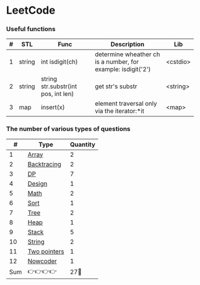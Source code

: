 LeetCode
========

###  Useful functions
| # |STL| Func | Description | Lib |
|---| ----- | ----- | ----- | ------ |
|1|string|int isdigit(ch)|determine wheather ch is a number, for example: isdigit('2')| \<cstdio\> |
|2|string|string str.substr(int pos, int len)|get str's substr|\<string\>|
|3|map|insert(x)|element traversal only via the iterator:\*it|\<map\>|
### The number of various types of questions
| # | Type | Quantity |
|---|---|---|
|1| [Array](https://github.com/frdmu/LeetCode/tree/master/Array) | 2 |
|2| [Backtracing](https://github.com/frdmu/LeetCode/tree/master/Backtracing) | 2 | 
|3| [DP](https://github.com/frdmu/LeetCode/tree/master/DP) | 7 | 
|4| [Design](https://github.com/frdmu/LeetCode/tree/master/Design) | 1 |
|5| [Math](https://github.com/frdmu/LeetCode/tree/master/Math) | 2 |
|6| [Sort](https://github.com/frdmu/LeetCode/tree/master/Sort) | 1 |
|7| [Tree](https://github.com/frdmu/LeetCode/tree/master/Tree) | 2 |
|8| [Heap](https://github.com/frdmu/LeetCode/tree/master/heap) | 1 |
|9|[Stack](https://github.com/frdmu/LeetCode/tree/master/stack)|5|
|10|[String](https://github.com/frdmu/LeetCode/tree/master/string)|2|
|11|[Two pointers](https://github.com/frdmu/LeetCode/tree/master/two%20pointers)|1|
|12|[Nowcoder](https://github.com/frdmu/LeetCode/tree/master/Nowcoder)|1|
|Sum|:point_right::point_right::point_right::point_right:|27:wave:|
